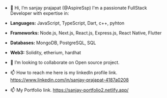 - 👋 Hi, I’m sanjay prajapat (@AspireSsp)
I'm a passionate FullStack Developer with expertise in:

- **Languages:** JavaScript, TypeScript, Dart, c++, pyhton
- **Frameworks:** Node.js, Next.js, React.js, Express.js, React Native, Flutter
- **Databases:** MongoDB, PostgreSQL, SQL
- **Web3:** Solidity, etherium, hardhat
  
- 💞️ I’m looking to collaborate on Open source project.
- 📫 How to reach me here is my linkedIn profile link.  https://www.linkedin.com/in/sanjay-prajapat-4187a0208
- 📫 My Portfolio link.  https://sanjay-portfolio2.netlify.app/

<!---
AspireSsp/AspireSsp is a ✨ special ✨ repository because its `README.md` (this file) appears on your GitHub profile.
You can click the Preview link to take a look at your changes.
--->
